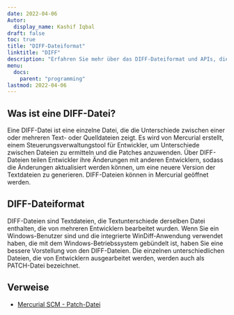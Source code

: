 ```yaml
---
date: 2022-04-06
Autor:
  display_name: Kashif Iqbal
draft: false
toc: true
title: "DIFF-Dateiformat"
linktitle: "DIFF"
description: "Erfahren Sie mehr über das DIFF-Dateiformat und APIs, die DIFF-Dateien erstellen und öffnen können."
menu:
  docs:
    parent: "programming"
lastmod: 2022-04-06
---
```


## Was ist eine DIFF-Datei?

Eine DIFF-Datei ist eine einzelne Datei, die die Unterschiede zwischen einer oder mehreren Text- oder Quelldateien zeigt. Es wird von Mercurial erstellt, einem Steuerungsverwaltungstool für Entwickler, um Unterschiede zwischen Dateien zu ermitteln und die Patches anzuwenden. Über DIFF-Dateien teilen Entwickler ihre Änderungen mit anderen Entwicklern, sodass die Änderungen aktualisiert werden können, um eine neuere Version der Textdateien zu generieren. DIFF-Dateien können in Mercurial geöffnet werden.

## DIFF-Dateiformat

DIFF-Dateien sind Textdateien, die Textunterschiede derselben Datei enthalten, die von mehreren Entwicklern bearbeitet wurden. Wenn Sie ein Windows-Benutzer sind und die integrierte WinDiff-Anwendung verwendet haben, die mit dem Windows-Betriebssystem gebündelt ist, haben Sie eine bessere Vorstellung von den DIFF-Dateien. Die einzelnen unterschiedlichen Dateien, die von Entwicklern ausgearbeitet werden, werden auch als PATCH-Datei bezeichnet.

## Verweise ##

* [Mercurial SCM - Patch-Datei](https://www.mercurial-scm.org/wiki/PatchFile)

